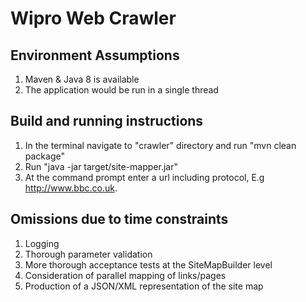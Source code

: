 # Wipro Web Crawler 

## Environment Assumptions

1. Maven & Java 8 is available
2. The application would be run in a single thread

## Build and running instructions

1. In the terminal navigate to "crawler" directory and run "mvn clean package"
2. Run "java -jar target/site-mapper.jar"
3. At the command prompt enter a url including protocol, E.g http://www.bbc.co.uk.

## Omissions due to time constraints
 
1. Logging
2. Thorough parameter validation
3. More thorough acceptance tests at the SiteMapBuilder level
4. Consideration of parallel mapping of links/pages
5. Production of a JSON/XML representation of the site map



